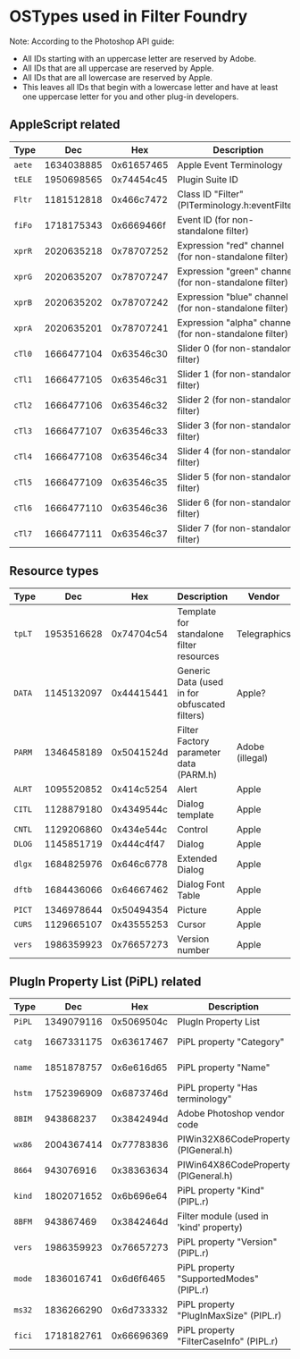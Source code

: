 OSTypes used in Filter Foundry
==============================

Note: According to the Photoshop API guide:
- All IDs starting with an uppercase letter are reserved by Adobe.
- All IDs that are all uppercase are reserved by Apple.
- All IDs that are all lowercase are reserved by Apple.
- This leaves all IDs that begin with a lowercase letter and have at least
  one uppercase letter for you and other plug-in developers.

AppleScript related
-------------------

| Type   | Dec        | Hex        | Description                                             | Vendor          |
|--------|------------|------------|---------------------------------------------------------|-----------------|
| `aete` | 1634038885 | 0x61657465 | Apple Event Terminology                                 | Apple           |
| `tELE` | 1950698565 | 0x74454c45 | Plugin Suite ID                                         | Telegraphics    |
| `Fltr` | 1181512818 | 0x466c7472 | Class ID "Filter" (PITerminology.h:eventFilter)         | Adobe           |
| `fiFo` | 1718175343 | 0x6669466f | Event ID (for non-standalone filter)                    | Telegraphics    |
| `xprR` | 2020635218 | 0x78707252 | Expression "red" channel (for non-standalone filter)    | Telegraphics    |
| `xprG` | 2020635207 | 0x78707247 | Expression "green" channel (for non-standalone filter)  | Telegraphics    |
| `xprB` | 2020635202 | 0x78707242 | Expression "blue" channel (for non-standalone filter)   | Telegraphics    |
| `xprA` | 2020635201 | 0x78707241 | Expression "alpha" channel (for non-standalone filter)  | Telegraphics    |
| `cTl0` | 1666477104 | 0x63546c30 | Slider 0 (for non-standalone filter)                    | Telegraphics    |
| `cTl1` | 1666477105 | 0x63546c31 | Slider 1 (for non-standalone filter)                    | Telegraphics    |
| `cTl2` | 1666477106 | 0x63546c32 | Slider 2 (for non-standalone filter)                    | Telegraphics    |
| `cTl3` | 1666477107 | 0x63546c33 | Slider 3 (for non-standalone filter)                    | Telegraphics    |
| `cTl4` | 1666477108 | 0x63546c34 | Slider 4 (for non-standalone filter)                    | Telegraphics    |
| `cTl5` | 1666477109 | 0x63546c35 | Slider 5 (for non-standalone filter)                    | Telegraphics    |
| `cTl6` | 1666477110 | 0x63546c36 | Slider 6 (for non-standalone filter)                    | Telegraphics    |
| `cTl7` | 1666477111 | 0x63546c37 | Slider 7 (for non-standalone filter)                    | Telegraphics    |

Resource types
--------------

| Type   | Dec        | Hex        | Description                                             | Vendor          |
|--------|------------|------------|---------------------------------------------------------|-----------------|
| `tpLT` | 1953516628 | 0x74704c54 | Template for standalone filter resources                | Telegraphics    |
| `DATA` | 1145132097 | 0x44415441 | Generic Data (used in for obfuscated filters)           | Apple?          |
| `PARM` | 1346458189 | 0x5041524d | Filter Factory parameter data (PARM.h)                  | Adobe (illegal) |
| `ALRT` | 1095520852 | 0x414c5254 | Alert                                                   | Apple           |
| `CITL` | 1128879180 | 0x4349544c | Dialog template                                         | Apple           |
| `CNTL` | 1129206860 | 0x434e544c | Control                                                 | Apple           |
| `DLOG` | 1145851719 | 0x444c4f47 | Dialog                                                  | Apple           |
| `dlgx` | 1684825976 | 0x646c6778 | Extended Dialog                                         | Apple           |
| `dftb` | 1684436066 | 0x64667462 | Dialog Font Table                                       | Apple           |
| `PICT` | 1346978644 | 0x50494354 | Picture                                                 | Apple           |
| `CURS` | 1129665107 | 0x43555253 | Cursor                                                  | Apple           |
| `vers` | 1986359923 | 0x76657273 | Version number                                          | Apple           |

PlugIn Property List (PiPL) related
-----------------------------------

| Type   | Dec        | Hex        | Description                                             | Vendor          |
|--------|------------|------------|---------------------------------------------------------|-----------------|
| `PiPL` | 1349079116 | 0x5069504c | PlugIn Property List                                    | Adobe           |
| `catg` | 1667331175 | 0x63617467 | PiPL property "Category"                                | Adobe (illegal) |
| `name` | 1851878757 | 0x6e616d65 | PiPL property "Name"                                    | Adobe (illegal) |
| `hstm` | 1752396909 | 0x6873746d | PiPL property "Has terminology"                         | Adobe (illegal) |
| `8BIM` |  943868237 | 0x3842494d | Adobe Photoshop vendor code                             | Adobe (illegal) |
| `wx86` | 2004367414 | 0x77783836 | PIWin32X86CodeProperty (PIGeneral.h)                    | Adobe (illegal) |
| `8664` |  943076916 | 0x38363634 | PIWin64X86CodeProperty (PIGeneral.h)                    | Adobe (illegal) |
| `kind` | 1802071652 | 0x6b696e64 | PiPL property "Kind" (PIPL.r)                           | Adobe (illegal) |
| `8BFM` |  943867469 | 0x3842464d | Filter module (used in 'kind' property)                 | Adobe (illegal) |
| `vers` | 1986359923 | 0x76657273 | PiPL property "Version" (PIPL.r)                        | Adobe (illegal) |
| `mode` | 1836016741 | 0x6d6f6465 | PiPL property "SupportedModes" (PIPL.r)                 | Adobe (illegal) |
| `ms32` | 1836266290 | 0x6d733332 | PiPL property "PlugInMaxSize" (PIPL.r)                  | Adobe (illegal) |
| `fici` | 1718182761 | 0x66696369 | PiPL property "FilterCaseInfo" (PIPL.r)                 | Adobe (illegal) |
